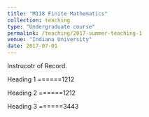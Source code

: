 ```yaml
---
title: "M118 Finite Mathematics"
collection: teaching
type: "Undergraduate course"
permalink: /teaching/2017-summer-teaching-1
venue: "Indiana University"
date: 2017-07-01
---
```


Instrucotr of Record.

Heading 1
======1212

Heading 2
======1212

Heading 3
======3443
